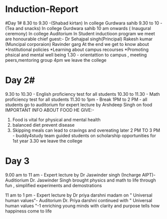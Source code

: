 # Induction-Report
#Day 1#
8.30 to 9.30 -(Shabad kirtan) In college Gurdwara sahib
9.30 to 10 - (Tea and snacks) In college Gurdwara sahib
10 am onwards ( Inaugural ceremony) In college Auditorium
In Student inductioon program we meet are honourable chief guest:- 
Dr Sehajpal singh(Principal)
Rakesh kumar (Muncipal corporaion)
Ravinder garg
At the end we get to know about
*Institutional policies
*Learning about campus recourses
*Promoting phsical and mental well being
1.30 - orientattion to campus , meeting peers,mentoring group
4pm we leave the college 




# Day 2#
9.30 to 10.30 - English proficiency test for all students 
10.30 to 11.30 - Math proficiency test for all students
11.30 to 1pm - Break
1PM to 2 PM - all students go to auditorium for expert  lecture by  Arshdeep Singh on food
IMPORTANT INFO ABOUT FOOD HE GIVE:-
1. Food is vital for physical and mental health 
2. balanced diet prevent disease
3. Skipping meals  can lead to cravings  and overeating later
2 PM TO 3 PM - buddy4study  team guided students on scholarship opportunities for 1st year
3.30  we leave the college 



# Day 3 #
9.00 am to 11 am - Expert lecture by Dr Jaswinder  singh (Incharge AIPT)-Auditiorium 
  Dr. Jaswinder Singh brought 
physics and math to life  through fun , simplified experiments and demostrations
 
11 am to 1 pm - Expert lecture by Dr priya darshni madam on " Universal human values"- Auditorium 
  Dr. Priya darshni  continued with " Universal human values "-1 enriching young minds with clarity and purpose 
tells how  happiness come to life  